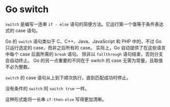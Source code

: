 # Go switch
`switch` 是编写一连串 `if - else` 语句的简便方法。它运行第一个值等于条件表达式的 case 语句。

Go 的 `switch` 语句类似于 C、C++、Java、JavaScript 和 PHP 中的，不过 Go 只运行选定的 case，而非之后所有的 case。 实际上，Go 自动提供了在这些语言中每个 case 后面所需的 `break` 语句。 除非以 `fallthrough` 语句结束，否则分支会自动终止。 Go 的另一点重要的不同在于 switch 的 case 无需为常量，且取值不必为整数。

`switch` 的 case 语句从上到下顺次执行，直到匹配成功时停止。

没有条件的 `switch` 同 `switch true` 一样。

这种形式能将一长串 `if-then-else` 写得更加清晰。

